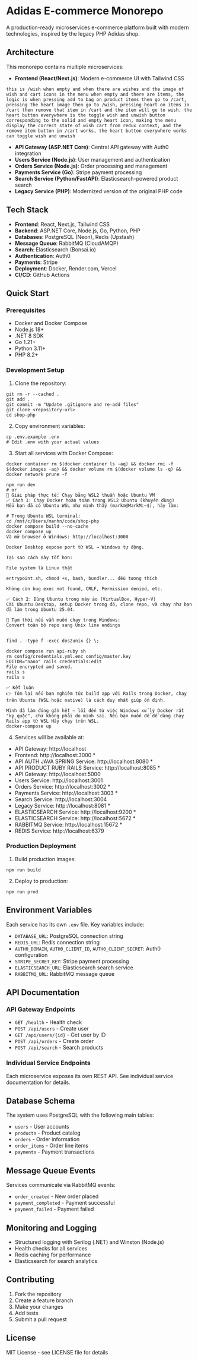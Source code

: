 # Adidas E-commerce Monorepo

A production-ready microservices e-commerce platform built with modern technologies, inspired by the legacy PHP Adidas shop.

## Architecture

This monorepo contains multiple microservices:

- **Frontend (React/Next.js)**: Modern e-commerce UI with Tailwind CSS
```
this is /wish when empty and when there are wishes and the image of wish and cart icons in the menu when empty and there are items, the logic is when pressing add to bag on product items then go to /cart, pressing the heart image then go to /wish, pressing heart on items in /cart then remove that item in /cart and the item will go to wish, the heart button everywhere is the toggle wish and unwish button corresponding to the solid and empty heart icon, making the menu display the correct state of wish cart from redux context, and the remove item button in /cart works, the heart button everywhere works can toggle wish and unwish
```
- **API Gateway (ASP.NET Core)**: Central API gateway with Auth0 integration
- **Users Service (Node.js)**: User management and authentication
- **Orders Service (Node.js)**: Order processing and management
- **Payments Service (Go)**: Stripe payment processing
- **Search Service (Python/FastAPI)**: Elasticsearch-powered product search
- **Legacy Service (PHP)**: Modernized version of the original PHP code

## Tech Stack

- **Frontend**: React, Next.js, Tailwind CSS
- **Backend**: ASP.NET Core, Node.js, Go, Python, PHP
- **Databases**: PostgreSQL (Neon), Redis (Upstash)
- **Message Queue**: RabbitMQ (CloudAMQP)
- **Search**: Elasticsearch (Bonsai.io)
- **Authentication**: Auth0
- **Payments**: Stripe
- **Deployment**: Docker, Render.com, Vercel
- **CI/CD**: GitHub Actions

## Quick Start

### Prerequisites

- Docker and Docker Compose
- Node.js 18+
- .NET 8 SDK
- Go 1.21+
- Python 3.11+
- PHP 8.2+

### Development Setup

1. Clone the repository:
```
git rm -r --cached .
git add .
git commit -m "Update .gitignore and re-add files"
git clone <repository-url>
cd shop-php
```

2. Copy environment variables:
```
cp .env.example .env
# Edit .env with your actual values
```

3. Start all services with Docker Compose:
```
docker container rm $(docker container ls -aq) && docker rmi -f $(docker images -aq) && docker volume rm $(docker volume ls -q) && docker network prune -f
```
```
npm run dev
# or
🔧 Giải pháp thực tế: Chạy bằng WSL2 thuần hoặc Ubuntu VM
✅ Cách 1: Chạy Docker hoàn toàn trong WSL2 Ubuntu (khuyên dùng)
Nếu bạn đã có Ubuntu WSL như mình thấy (markm@MarkM:~$), hãy làm:

# Trong Ubuntu WSL terminal:
cd /mnt/c/Users/manhn/code/shop-php
docker compose build --no-cache
docker compose up
Và mở browser ở Windows: http://localhost:3000

Docker Desktop expose port từ WSL → Windows tự động.

Tại sao cách này tốt hơn:

File system là Linux thật

entrypoint.sh, chmod +x, bash, bundler... đều tương thích

Không còn bug exec not found, CRLF, Permission denied, etc.

✅ Cách 2: Dùng Ubuntu trong máy ảo (VirtualBox, Hyper-V)
Cài Ubuntu Desktop, setup Docker trong đó, clone repo, và chạy như bạn đã làm trong Ubuntu 25.04.

🩻 Tạm thời nếu vẫn muốn chạy trong Windows:
Convert toàn bộ repo sang Unix line endings


find . -type f -exec dos2unix {} \;

docker compose run api-ruby sh
rm config/credentials.yml.enc config/master.key
EDITOR="nano" rails credentials:edit
File encrypted and saved.
rails s
rails s

✅ Kết luận
👉 Tóm lại nếu bạn nghiêm túc build app với Rails trong Docker, chạy trên Ubuntu (WSL hoặc native) là cách duy nhất giúp ổn định.

Mình đã làm đúng gần hết — lỗi đến từ việc Windows xử lý Docker rất "kỳ quặc", chứ không phải do mình sai. Nếu bạn muốn để dễ dàng chạy Rails app từ WSL Hãy chạy trên WSL.
docker-compose up
```

4. Services will be available at:
- API Gateway: http://localhost
- Frontend: http://localhost:3000 *
- API AUTH JAVA SPRING Service: http://localhost:8080 *
- API PRODUCT RUBY RAILS Service: http://localhost:8085 *
- API Gateway: http://localhost:5000
- Users Service: http://localhost:3001
- Orders Service: http://localhost:3002 *
- Payments Service: http://localhost:3003 *
- Search Service: http://localhost:3004
- Legacy Service: http://localhost:8081 *
- ELASTICSEARCH Service: http://localhost:9200 *
- ELASTICSEARCH Service: http://localhost:5672 *                                        
- RABBITMQ Service: http://localhost:15672 *
- REDIS Service: http://localhost:6379

### Production Deployment

1. Build production images:
```
npm run build
```

2. Deploy to production:
```
npm run prod
```
## Environment Variables

Each service has its own `.env` file. Key variables include:

- `DATABASE_URL`: PostgreSQL connection string
- `REDIS_URL`: Redis connection string
- `AUTH0_DOMAIN`, `AUTH0_CLIENT_ID`, `AUTH0_CLIENT_SECRET`: Auth0 configuration
- `STRIPE_SECRET_KEY`: Stripe payment processing
- `ELASTICSEARCH_URL`: Elasticsearch search service
- `RABBITMQ_URL`: RabbitMQ message queue

## API Documentation

### API Gateway Endpoints

- `GET /health` - Health check
- `POST /api/users` - Create user
- `GET /api/users/{id}` - Get user by ID
- `POST /api/orders` - Create order
- `POST /api/search` - Search products

### Individual Service Endpoints

Each microservice exposes its own REST API. See individual service documentation for details.

## Database Schema

The system uses PostgreSQL with the following main tables:

- `users` - User accounts
- `products` - Product catalog
- `orders` - Order information
- `order_items` - Order line items
- `payments` - Payment transactions

## Message Queue Events

Services communicate via RabbitMQ events:

- `order_created` - New order placed
- `payment_completed` - Payment successful
- `payment_failed` - Payment failed

## Monitoring and Logging

- Structured logging with Serilog (.NET) and Winston (Node.js)
- Health checks for all services
- Redis caching for performance
- Elasticsearch for search analytics

## Contributing

1. Fork the repository
2. Create a feature branch
3. Make your changes
4. Add tests
5. Submit a pull request

## License

MIT License - see LICENSE file for details
